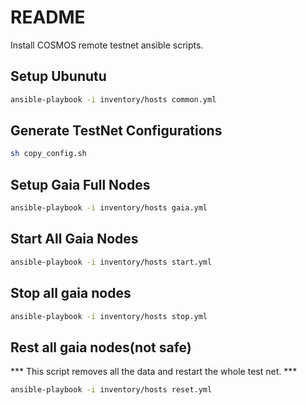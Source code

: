 # README

Install COSMOS remote testnet ansible scripts.

## Setup Ubunutu

```sh 
ansible-playbook -i inventory/hosts common.yml
```

## Generate TestNet Configurations

```sh
sh copy_config.sh
```

## Setup Gaia Full Nodes

```sh
ansible-playbook -i inventory/hosts gaia.yml
```

## Start All Gaia Nodes

```sh
ansible-playbook -i inventory/hosts start.yml
```

## Stop all gaia nodes
```sh
ansible-playbook -i inventory/hosts stop.yml
```

## Rest all gaia nodes(not safe)

*** This script removes all the data and restart the whole test net. ***

```sh
ansible-playbook -i inventory/hosts reset.yml
```
